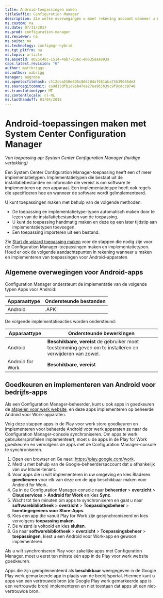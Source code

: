 ```yaml
---
title: Android-toepassingen maken
titleSuffix: Configuration Manager
description: Zie welke overwegingen u moet rekening account wanneer u maken en implementeren van toepassingen voor Android-apparaten.
ms.custom: na
ms.date: 07/31/2017
ms.prod: configuration-manager
ms.reviewer: na
ms.suite: na
ms.technology: configmgr-hybrid
ms.tgt_pltfrm: na
ms.topic: article
ms.assetid: e025c48c-1514-4ab7-836c-e0635aaa993a
caps.latest.revision: "6"
author: mattbriggs
ms.author: mabrigg
manager: angrobe
ms.openlocfilehash: c512cba550e405c866204af981aba75639665de2
ms.sourcegitcommit: ca9d15dfb1c9eb47ee27ea9b5b39c9f8cdcc0748
ms.translationtype: MT
ms.contentlocale: nl-NL
ms.lasthandoff: 01/04/2018
---
```

# <a name="create-android-applications-with-system-center-configuration-manager"></a>Android-toepassingen maken met System Center Configuration Manager

*Van toepassing op: System Center Configuration Manager (huidige vertakking)*

Een System Center Configuration Manager-toepassing heeft een of meer implementatietypen. Implementatietypen die bestaat uit de installatiebestanden en informatie die vereist is om software te implementeren op een apparaat. Een implementatietype heeft ook regels die specificeren hoe en wanneer de software wordt geïmplementeerd.  

 U kunt toepassingen maken met behulp van de volgende methoden:  

-   De toepassing en implementatietype-typen automatisch maken door te lezen van de installatiebestanden van de toepassing.  
-   U kunt de toepassing handmatig maken en deze op een later tijdstip aan implementatietypen toevoegen.  
-   Een toepassing importeren uit een bestand.  

Zie [Start de wizard toepassing maken](../../apps/deploy-use/create-applications.md#start-the-create-application-wizard) voor de stappen die nodig zijn voor de Configuration Manager-toepassingen maken en implementatietypen. Houd er ook de volgende aandachtspunten in rekening wanneer u maken en implementeren van toepassingen voor Android-apparaten.  

## <a name="general-considerations-for-android-apps"></a>Algemene overwegingen voor Android-apps

Configuration Manager ondersteunt de implementatie van de volgende typen Apps voor Android:

|Apparaattype|Ondersteunde bestanden|
|-|-|
|Android|.APK|

De volgende implementatieacties worden ondersteund:

|Apparaattype|Ondersteunde bewerkingen|
|-|-|
|Android|**Beschikbare**, **vereist** de gebruiker moet toestemming geven om te installeren en verwijderen van zowel.|
|Android for Work |**Beschikbare**, **vereist** |

## <a name="approve-and-deploy-android-for-work-apps"></a>Goedkeuren en implementeren van Android voor bedrijfs-apps
Als een Configuration Manager-beheerder, kunt u ook apps in goedkeuren de [afspelen voor werk website](https://play.google.com/work), en deze apps implementeren op beheerde Android voor Work-apparaten.

Volg deze stappen apps in de Play voor werk store goedkeuren en implementeren voor beheerde Android voor werk apparaten ze naar de Configuration Manager-console synchroniseren. Om apps te werk gebruikersprofielen implementeert, moet u de apps in de Play for Work goedkeuren en vervolgens de apps met de Configuration Manager-console te synchroniseren.

1. Open een browser en Ga naar: https://play.google.com/work.
2. Meld u met behulp van de Google-beheerdersaccount dat u afhankelijk van uw Intune-tenant.
3. Voor apps die u wilt implementeren in uw omgeving en kies Bladeren **goedkeuren** voor elk van deze om de app beschikbaar maken voor Android for Work.
4. Ga in de Configuration Manager-console naar **beheerder** > **overzicht** > **Cloudservices** > **Android for Work** en kies **Sync**.
5. Wacht tot tien minuten om apps te synchroniseren en gaat u naar **softwarebibliotheek** > **overzicht** > **Toepassingsbeheer** > **licentiegegevens voor Store-Apps**.
6. Kies een app die vanuit Play for Work zijn gesynchroniseerd en kies vervolgens **toepassing maken**.
7. De wizard is voltooid en kies **sluiten**.
8. Ga naar **softwarebibliotheek** > **overzicht** > **Toepassingsbeheer** > **toepassingen**, kiest u een Android voor Work-app en gewoon implementeren.

Als u wilt synchroniseren Play voor zakelijke apps met Configuration Manager, moet u eerst ten minste één app in de Play voor werk website goedkeuren.

Apps die zijn geïmplementeerd als **beschikbaar** weergegeven in de Google Play werk gemarkeerde app in plaats van de bedrijfsportal. Hiermee kunt u apps van een vertrouwde bron (de Google Play werk gemarkeerde app is een vertrouwde bron) implementeren en niet toestaan dat apps uit een niet-vertrouwde bron.
